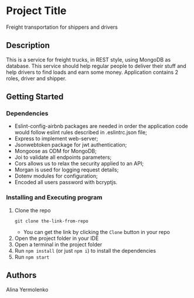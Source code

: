 # Project Title

Freight transportation for shippers and drivers

## Description

This is a service for freight trucks, in REST style, using MongoDB as database. This service should help regular people to deliver their stuff and help drivers to find loads and earn some money. Application contains 2 roles, driver and shipper.

## Getting Started

### Dependencies

* Eslint-config-airbnb packages are needed in order the application code would follow eslint rules described in .eslintrc.json file;
* Express to implement web-server;
* Jsonwebtoken package for jwt authentication; 
* Mongoose as ODM for MongoDB; 
* Joi to validate all endpoints parameters;
* Cors allows us to relax the security applied to an API;
* Morgan is used for logging request details;
* Dotenv modules for configuration; 
* Encoded all users password with bcryptjs. 

### Installing and Executing program

1. Clone the repo
    ```
    git clone the-link-from-repo
    ```
    - You can get the link by clicking the `Clone` button in your repo
1. Open the project folder in your IDE
1. Open a terminal in the project folder
1. Run `npm install` (or just `npm i`) to install the dependencies
1. Run `npm start`

## Authors

Alina Yermolenko  

